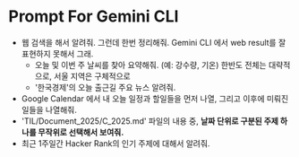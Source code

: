 # Prompt For Gemini CLI

* 웹 검색을 해서 알려줘. 그런데 한번 정리해줘. Gemini CLI 에서 web result를 잘 표현하지 못해서 그래.
    * 오늘 및 이번 주 날씨를 찾아 요약해줘.   (예: 강수량, 기온) 한반도 전체는 대략적으로, 서울 지역은 구체적으로
    * '한국경제'의 오늘 출근길 주요 뉴스 알려줘.
* Google Calendar 에서 내 오늘 일정과 할일들을 먼저 나열, 그리고 이후에 미뤄진 일들을 나열해줘.
* 'TIL/Document_2025/C_2025.md' 파일의 내용 중, **날짜 단위로 구분된 주제 하나를 무작위로 선택해서 보여줘.**
* 최근 1주일간 Hacker Rank의 인기 주제에 대해서 알려줘.
